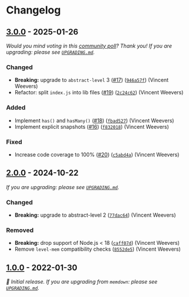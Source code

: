 # Changelog

## [3.0.0] - 2025-01-26

_Would you mind voting in this [community poll](https://github.com/orgs/Level/discussions/143)? Thank you! If you are upgrading: please see [`UPGRADING.md`](UPGRADING.md)._

### Changed

- **Breaking:** upgrade to `abstract-level` 3 ([#17](https://github.com/Level/memory-level/issues/17)) ([`946a57f`](https://github.com/Level/memory-level/commit/946a57f)) (Vincent Weevers)
- Refactor: split `index.js` into lib files ([#19](https://github.com/Level/memory-level/issues/19)) ([`2c24c62`](https://github.com/Level/memory-level/commit/2c24c62)) (Vincent Weevers)

### Added

- Implement `has()` and `hasMany()` ([#18](https://github.com/Level/memory-level/issues/18)) ([`fbad527`](https://github.com/Level/memory-level/commit/fbad527)) (Vincent Weevers)
- Implement explicit snapshots ([#16](https://github.com/Level/memory-level/issues/16)) ([`f832018`](https://github.com/Level/memory-level/commit/f832018)) (Vincent Weevers)

### Fixed

- Increase code coverage to 100% ([#20](https://github.com/Level/memory-level/issues/20)) ([`c5abd4a`](https://github.com/Level/memory-level/commit/c5abd4a)) (Vincent Weevers)

## [2.0.0] - 2024-10-22

_If you are upgrading: please see [`UPGRADING.md`](UPGRADING.md)._

### Changed

- **Breaking:** upgrade to abstract-level 2 ([`77dac64`](https://github.com/Level/memory-level/commit/77dac64)) (Vincent Weevers)

### Removed

- **Breaking:** drop support of Node.js < 18 ([`caff07d`](https://github.com/Level/memory-level/commit/caff07d)) (Vincent Weevers)
- Remove `level-mem` compatibility checks ([`8552de5`](https://github.com/Level/memory-level/commit/8552de5)) (Vincent Weevers)

## [1.0.0] - 2022-01-30

_:seedling: Initial release. If you are upgrading from `memdown`: please see [`UPGRADING.md`](./UPGRADING.md)._

[3.0.0]: https://github.com/Level/memory-level/releases/tag/v3.0.0

[2.0.0]: https://github.com/Level/memory-level/releases/tag/v2.0.0

[1.0.0]: https://github.com/Level/memory-level/releases/tag/v1.0.0
